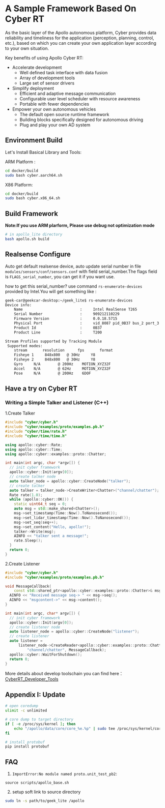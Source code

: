 # A Sample Framework Based On Cyber RT

As the basic layer of the Apollo autonomous platform, Cyber provides data reliability and timeliness for the application (perception, planning, control, etc.), based on which you can create your own application layer according to your own situation.

Key benefits of using Apollo Cyber RT:

- Accelerate development
  + Well defined task interface with data fusion
  + Array of development tools
  + Large set of sensor drivers
- Simplify deployment
  + Efficient and adaptive message communication
  + Configurable user level scheduler with resource awareness
  + Portable with fewer dependencies
- Empower your own autonomous vehicles
  + The default open source runtime framework
  + Building blocks specifically designed for autonomous driving
  + Plug and play your own AD system

## Environment Build

Let's Install Basical Library and Tools:

ARM Platform :

```bash
cd docker/build 
sudo bash cyber.aarch64.sh
```
X86 Platform:

```bash
cd docker/build
sudo bash cyber.x86_64.sh
```

## Build Framework

**Note:If you use ARM plarform, Please use debug not optimization mode**
```bash
# in apollo_lite directory
bash apollo.sh build
```

## Realsense Configure
Auto get default realsense device, auto update serial number in file `modules/sensors/conf/sensors.conf` with field serial_number.The flags field is `FLAGS_serial_number`, you can get it if you want use.

how to get this serial_number? use command `rs-enumerate-devices` provided by Intel.You will get something like :

```bash
geek-car@geekcar-desktop:~/geek_lite$ rs-enumerate-devices 
Device info: 
    Name                          : 	Intel RealSense T265
    Serial Number                 : 	909212110229
    Firmware Version              : 	0.0.18.5715
    Physical Port                 : 	vid_8087 pid_0B37 bus_2 port_3
    Product Id                    : 	0B37
    Product Line                  : 	T200

Stream Profiles supported by Tracking Module
 Supported modes:
    stream       resolution      fps       format
    Fisheye 1	  848x800	@ 30Hz	   Y8
    Fisheye 2	  848x800	@ 30Hz	   Y8
    Gyro	 N/A		@ 200Hz	   MOTION_XYZ32F
    Accel	 N/A		@ 62Hz	   MOTION_XYZ32F
    Pose	 N/A		@ 200Hz	   6DOF

```

## Have a try on Cyber RT

### Writing a Simple Talker and Listener (C++)

1.Create Talker

```cpp
#include "cyber/cyber.h"
#include "cyber/examples/proto/examples.pb.h"
#include "cyber/time/rate.h"
#include "cyber/time/time.h"

using apollo::cyber::Rate;
using apollo::cyber::Time;
using apollo::cyber::examples::proto::Chatter;

int main(int argc, char *argv[]) {
  // init cyber framework
  apollo::cyber::Init(argv[0]);
  // create talker node
  auto talker_node = apollo::cyber::CreateNode("talker");
  // create talker
  auto talker = talker_node->CreateWriter<Chatter>("channel/chatter");
  Rate rate(1.0);
  while (apollo::cyber::OK()) {
    static uint64_t seq = 0;
    auto msg = std::make_shared<Chatter>();
    msg->set_timestamp(Time::Now().ToNanosecond());
    msg->set_lidar_timestamp(Time::Now().ToNanosecond());
    msg->set_seq(seq++);
    msg->set_content("Hello, apollo!");
    talker->Write(msg);
    AINFO << "talker sent a message!";
    rate.Sleep();
  }
  return 0;
}
```

2.Create Listener
```cpp
#include "cyber/cyber.h"
#include "cyber/examples/proto/examples.pb.h"

void MessageCallback(
    const std::shared_ptr<apollo::cyber::examples::proto::Chatter>& msg) {
  AINFO << "Received message seq-> " << msg->seq();
  AINFO << "msgcontent->" << msg->content();
}

int main(int argc, char* argv[]) {
  // init cyber framework
  apollo::cyber::Init(argv[0]);
  // create listener node
  auto listener_node = apollo::cyber::CreateNode("listener");
  // create listener
  auto listener =
      listener_node->CreateReader<apollo::cyber::examples::proto::Chatter>(
          "channel/chatter", MessageCallback);
  apollo::cyber::WaitForShutdown();
  return 0;
}
```

More details about develop toolschain you can find here：[CyberRT_Developer_Tools](https://github.com/ApolloAuto/apollo/blob/master/docs/cyber/CyberRT_Developer_Tools.md)


## Appendix I: Update

```bash
# open coredump
ulimit -c unlimited

# core dump to target directory
if [ -e /proc/sys/kernel ]; then
    echo "/apollo/data/core/core_%e.%p" | sudo tee /proc/sys/kernel/core_pattern > /dev/null
fi

# install protobuf
pip install protobuf

```

## FAQ

1. `ImportError:No module named proto.unit_test_pb2`:

`source scripts/apollo_base.sh`

2. setup soft link to source directory

```bash
sudo ln -s path/to/geek_lite /apollo
```
